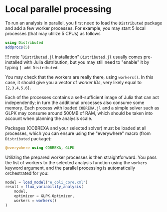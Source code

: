 
# Local parallel processing

To run an analysis in parallel, you first need to load the `Distributed`
package and add a few worker processes. For example, you may start 5 local
processes (that may utilize 5 CPUs) as follows

```julia
using Distributed
addprocs(5)
```

!!! note "`Distributed.jl` installation"
    `Distributed.jl` usually comes pre-installed with Julia distribution, but
    you may still need to "enable" it by typing `] add Distributed`.

You may check that the workers are really there, using `workers()`. In this
case, it should give you a vector of _worker IDs_, very likely equal to
`[2,3,4,5,6]`.

Each of the processes contains a self-sufficient image of Julia that can act
independently; in turn the additional processes also consume some memory. Each
process with loaded `COBREXA.jl` and a simple solver such as GLPK may consume
around 500MB of RAM, which should be taken into account when planning the
analysis scale.

Packages (COBREXA and your selected solver) must be loaded at all processes,
which you can ensure using the "everywhere" macro (from `Distributed` package):
```julia
@everywhere using COBREXA, GLPK
```

Utilizing the prepared worker processes is then straightforward: You pass the
list of workers to the selected analysis function using the `workers` keyword
argument, and the parallel processing is automatically orchestrated for you:

```julia
model = load_model("e_coli_core.xml")
result = flux_variability_analysis(
    model,
    optimizer = GLPK.Optimizer,
    workers = workers()
)
```
